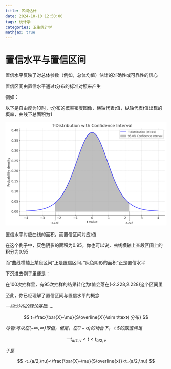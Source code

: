 ```yaml
---
title: 区间估计
date: 2024-10-10 12:50:00
tags: 统计学
categories: 卫生统计学
mathjax: true
---
```


# 置信水平与置信区间

置信水平反映了对总体参数（例如，总体均值）估计的准确性或可靠性的信心

置信区间由置信水平通过t分布的标准对照来产生

例如：

以下是自由度为10时，t分布的概率密度图像，横轴代表t值，纵轴代表t值出现的概率，曲线下总面积为1

![t分布的图像](https://raw.githubusercontent.com/introvert24312/image/master/t分布的图像.png)

置信水平对应曲线的面积，而置信区间对应t值

在这个例子中，灰色阴影的面积为0.95，你也可以说，曲线横轴上某段区间上的积分为0.95

而“曲线横轴上某段区间”正是置信区间，”灰色阴影的面积“正是置信水平

下沉进去例子里便是：

在100次抽样里，有95次抽样的结果转化为t值会落在(-2.228,2.228)这个区间里

至此，你已经理解了置信区间与置信水平的概念



_一些t分布的理论基础….._

$$
t=\frac{\bar{X}-\mu}{S\overline{X}}\sim t\text{ 分布}
$$

_尽管$t$可以在$(-\infty,\infty)$$取值，但是，在(1-α)的场合下，$ t $的数值满足_

$$
一t_{a/2,v}<t<t_{a/2,\nu}
$$

_于是_

$$
-t_{a/2,\nu}<\frac{\bar{X}-\mu}{S\overline{x}}<t_{a/2,\nu}
$$
